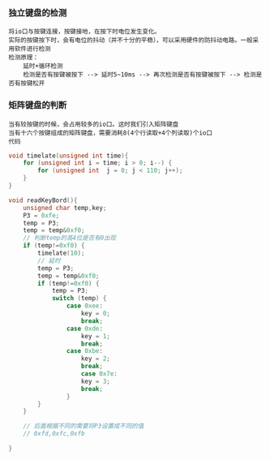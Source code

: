 ### 独立键盘的检测

    将io口与按键连接，按键接地，在按下时电位发生变化。
    实际的按键按下时，会有电位的抖动（并不十分的平稳），可以采用硬件的防抖动电路。一般采用软件进行检测
    检测原理：
        延时+循环检测
        检测是否有按键被按下 --> 延时5~10ms --> 再次检测是否有按键被按下 --> 检测是否有按键松开

### 矩阵键盘的判断

    当有较按键的时候，会占用较多的io口。这时我们引入矩阵键盘
    当有十六个按键组成的矩阵键盘，需要消耗8(4个行读取+4个列读取)个io口
    代码


```c
void timelate(unsigned int time){
    for (unsigned int i = time; i > 0; i--) {
        for (unsigned int  j = 0; j < 110; j++);
    }
}

void readKeyBord(){
    unsigned char temp,key;
    P3 = 0xfe;
    temp = P3;
    temp = temp&0xf0;
    // 判断temp的高4位是否有0出现
    if (temp!=0xf0) {
        timelate(10);
        // 延时
        temp = P3;
        temp = temp&0xf0;
        if (temp!=0xf0) {
            temp = P3;
            switch (temp) {
                case 0xee:
                    key = 0;
                    break;
                case 0xde:
                    key = 1;
                    break;
                case 0xbe:
                    key = 2;
                    break;
                    case 0x7e:
                    key = 3;
                    break;
                }
        }
    }

    // 后面根据不同的需要将P3设置成不同的值
    // 0xfd,0xfc,0xfb

}
```
